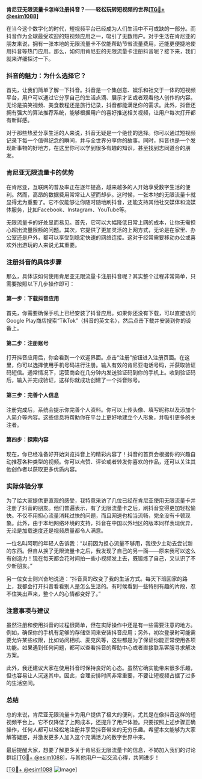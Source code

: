 **肯尼亚无限流量卡怎样注册抖音？——轻松玩转短视频的世界[[TG💪+ @esim1088](https://t.me/s/esim1088)]**

在当今这个数字化的时代，短视频平台已经成为人们生活中不可或缺的一部分。而抖音作为全球最受欢迎的短视频应用之一，吸引了无数用户。对于生活在肯尼亚的朋友来说，拥有一张本地的无限流量卡不仅能帮助节省流量费用，还能更便捷地使用抖音等热门应用。那么，如何用肯尼亚的无限流量卡注册抖音呢？接下来，我们就来详细探讨一下。

### 抖音的魅力：为什么选择它？

首先，让我们简单了解一下抖音。抖音是一个集创意、娱乐和社交于一体的短视频平台，用户可以通过它分享自己的生活点滴、展示才艺或者观看他人创作的内容。无论是搞笑视频、美食教程还是旅行记录，抖音都能满足你的需求。此外，抖音还拥有强大的算法推荐系统，能够根据用户的喜好推送相关视频，让用户每次打开都有新鲜感。

对于那些热爱分享生活的人来说，抖音无疑是一个绝佳的选择。你可以通过短视频记录下每一个值得纪念的瞬间，并与全世界分享你的故事。同时，抖音也是一个发现新事物的好地方，在这里你可以学到很多有趣的知识，甚至找到志同道合的朋友。

### 肯尼亚无限流量卡的优势

在肯尼亚，互联网的普及率正在逐年提高，越来越多的人开始享受数字生活的便利。然而，高昂的数据费用常常让人望而却步。这时候，一张本地的无限流量卡就显得尤为重要了。它不仅能够让你随时随地刷抖音，还能支持其他社交媒体和流媒体服务，比如Facebook、Instagram、YouTube等。

无限流量卡的好处显而易见。首先，它可以大幅降低日常上网的成本，让你无需担心超出流量限额的问题。其次，它提供了更加灵活的上网方式，无论是在家里、办公室还是户外，都可以享受到稳定快速的网络连接。这对于经常需要移动办公或喜欢外出游玩的人来说尤其重要。

### 注册抖音的具体步骤

那么，具体该如何使用肯尼亚无限流量卡注册抖音呢？其实整个过程非常简单，只需要按照以下几步操作即可：

#### 第一步：下载抖音应用
首先，你需要确保手机上已经安装了抖音应用。如果你还没有下载，可以直接访问Google Play商店搜索“TikTok”（抖音的英文名），然后点击下载并安装到你的设备上。

#### 第二步：注册账号
打开抖音应用后，你会看到一个欢迎界面。点击“注册”按钮进入注册页面。在这里，你可以选择使用手机号码进行注册。输入有效的肯尼亚电话号码，并获取验证码短信。通常情况下，运营商会在几分钟内发送验证码到你的手机上。收到验证码后，输入并完成验证，这样你就成功创建了一个抖音账号。

#### 第三步：完善个人信息
注册完成后，系统会提示你完善个人资料。你可以上传头像、填写昵称以及添加个人简介等内容。这些信息将帮助你在平台上更好地建立个人形象，并吸引更多的关注者。

#### 第四步：探索内容
现在，你已经准备好开始浏览抖音上的精彩内容了！抖音的首页会根据你的兴趣自动推荐各种类型的视频。你可以点赞、评论或者转发你喜欢的作品，还可以关注其他创作者以获取更多优质内容。

### 实际体验分享

为了给大家提供更直观的感受，我特意采访了几位已经在肯尼亚使用无限流量卡并注册了抖音的朋友。他们普遍表示，有了无限流量卡之后，刷抖音变得更加轻松愉快。不仅不用担心流量消耗过快的问题，而且网速也相当流畅，完全没有卡顿现象。此外，由于本地网络环境的支持，抖音在中国以外地区的版本同样表现优异，无论是加载速度还是视频质量都令人满意。

一位名叫阿明的年轻人告诉我：“以前因为担心流量不够用，我很少主动去尝试新的东西。但自从换了无限流量卡之后，我发现了自己的另一面——原来我可以这么有创造力！现在每天都会花时间拍一些小视频发上去，既锻炼了自己，又认识了不少新朋友。”

另一位女士则兴奋地说道：“抖音真的改变了我的生活方式。每天下班回家的路上，我都会打开抖音看看别人是怎么生活的。有时候看到一些特别有趣的片段，忍不住笑出声来，整个人的心情都变好了。”

### 注意事项与建议

虽然注册和使用抖音的过程很简单，但在实际操作中还是有一些需要注意的地方。例如，确保你的手机有足够的存储空间来安装抖音应用；另外，初次登录时可能需要允许某些权限，比如访问相机、麦克风等，这些都是为了保证你能正常使用各项功能。如果遇到任何问题，都可以查看抖音的帮助中心或者直接联系客服寻求解决方案。

此外，我还建议大家在使用抖音时保持良好的心态。虽然它确实能带来很多乐趣，但也容易让人沉迷其中。因此，合理安排时间非常重要，不要让短视频占据了过多的生活空间。

### 总结

总的来说，肯尼亚无限流量卡为用户提供了极大的便利，尤其是在像抖音这样的短视频平台上。它不仅降低了上网成本，还提升了用户体验。只要按照上述步骤正确操作，任何人都可以轻松地注册并享受抖音带来的无穷乐趣。希望本文能够为大家解答疑惑，并激发更多人加入这个充满活力的数字世界中来。

最后提醒大家，想要了解更多关于肯尼亚无限流量卡的信息，不妨加入我们的讨论群组[[TG💪+ @esim1088](https://t.me/s/esim1088)]，与其他用户一起交流心得，共同进步！

[[TG💪+ @esim1088](https://t.me/s/esim1088) ![Image](https://i.postimg.cc/4NQfJmqS/Snipaste-2025-05-13-00-14-12.png)]